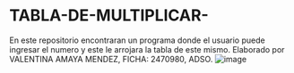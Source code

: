 # TABLA-DE-MULTIPLICAR-
En este repositorio encontraran un programa donde el usuario puede ingresar el numero y este le arrojara la tabla de este mismo. Elaborado por VALENTINA AMAYA MENDEZ, FICHA: 2470980, ADSO.
![image](https://user-images.githubusercontent.com/101758866/176949879-aca52b87-df3f-42da-8b02-a81e3d5b140e.png)
